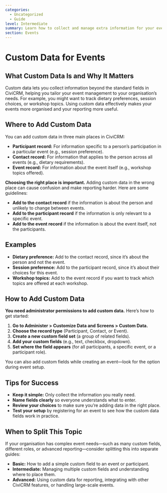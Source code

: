 ```yaml
---
categories:
  - Uncategorized
  - Guide
level: Intermediate
summary: Learn how to collect and manage extra information for your events and participants using custom data in CiviCRM.
section: Events
---
```


# Custom Data for Events

## What Custom Data Is and Why It Matters

Custom data lets you collect information beyond the standard fields in CiviCRM, helping you tailor your event management to your organisation’s needs. For example, you might want to track dietary preferences, session choices, or workshop topics. Using custom data effectively makes your events more organised and your reporting more useful.

## Where to Add Custom Data

You can add custom data in three main places in CiviCRM:

- **Participant record:** For information specific to a person’s participation in a particular event (e.g., session preference).
- **Contact record:** For information that applies to the person across all events (e.g., dietary requirements).
- **Event record:** For information about the event itself (e.g., workshop topics offered).

**Choosing the right place is important.** Adding custom data in the wrong place can cause confusion and make reporting harder. Here are some guidelines:

- **Add to the contact record** if the information is about the person and unlikely to change between events.
- **Add to the participant record** if the information is only relevant to a specific event.
- **Add to the event record** if the information is about the event itself, not the participants.

## Examples

- **Dietary preference:** Add to the contact record, since it’s about the person and not the event.
- **Session preference:** Add to the participant record, since it’s about their choices for this event.
- **Workshop topics:** Add to the event record if you want to track which topics are offered at each workshop.

## How to Add Custom Data

**You need administrator permissions to add custom data.** Here’s how to get started:

1. **Go to Administer > Customize Data and Screens > Custom Data.**
2. **Choose the record type** (Participant, Contact, or Event).
3. **Create a new custom field set** (a group of related fields).
4. **Add your custom fields** (e.g., text, checkbox, dropdown).
5. **Set where the field appears** (for all participants, a specific event, or a participant role).

You can also add custom fields while creating an event—look for the option during event setup.

## Tips for Success

- **Keep it simple:** Only collect the information you really need.
- **Name fields clearly** so everyone understands what to enter.
- **Review your choices** to make sure you’re adding data in the right place.
- **Test your setup** by registering for an event to see how the custom data fields work in practice.

## When to Split This Topic

If your organisation has complex event needs—such as many custom fields, different roles, or advanced reporting—consider splitting this into separate guides:

- **Basic:** How to add a simple custom field to an event or participant.
- **Intermediate:** Managing multiple custom fields and understanding where to place them.
- **Advanced:** Using custom data for reporting, integrating with other CiviCRM features, or handling large-scale events.
